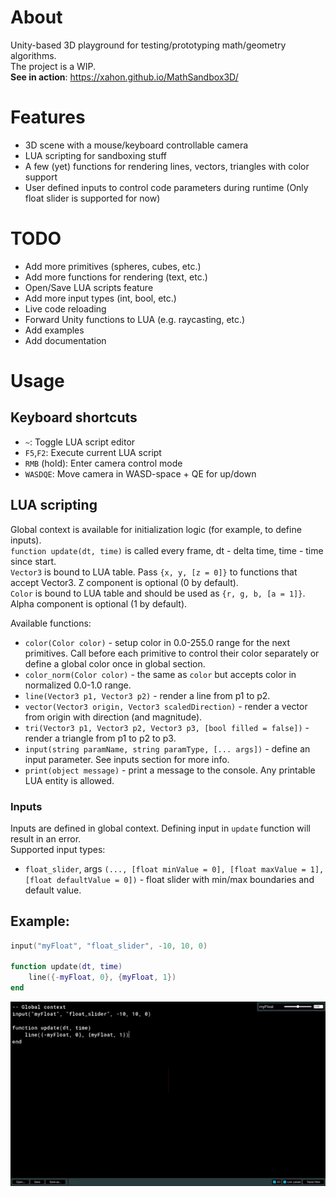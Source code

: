 # About
Unity-based 3D playground for testing/prototyping math/geometry algorithms.  
The project is a WIP.  
**See in action**: https://xahon.github.io/MathSandbox3D/  

# Features
- 3D scene with a mouse/keyboard controllable camera
- LUA scripting for sandboxing stuff
- A few (yet) functions for rendering lines, vectors, triangles with color support
- User defined inputs to control code parameters during runtime (Only float slider is supported for now)

# TODO
- Add more primitives (spheres, cubes, etc.)
- Add more functions for rendering (text, etc.)
- Open/Save LUA scripts feature
- Add more input types (int, bool, etc.)
- Live code reloading
- Forward Unity functions to LUA (e.g. raycasting, etc.)
- Add examples
- Add documentation

# Usage
## Keyboard shortcuts
- `~`: Toggle LUA script editor
- `F5`,`F2`: Execute current LUA script
- `RMB` (hold): Enter camera control mode
- `WASDQE`: Move camera in WASD-space + QE for up/down

## LUA scripting
Global context is available for initialization logic (for example, to define inputs).  
`function update(dt, time)` is called every frame, dt - delta time, time - time since start.  
`Vector3` is bound to LUA table. Pass `{x, y, [z = 0]}` to functions that accept Vector3. Z component is optional (0 by default).  
`Color` is bound to LUA table and should be used as `{r, g, b, [a = 1]}`. Alpha component is optional (1 by default).

Available functions:  
- `color(Color color)` - setup color in 0.0-255.0 range for the next primitives. Call before each primitive to control their color separately or define a global color once in global section.  
- `color_norm(Color color)` - the same as `color` but accepts color in normalized 0.0-1.0 range.  
- `line(Vector3 p1, Vector3 p2)` - render a line from p1 to p2.  
- `vector(Vector3 origin, Vector3 scaledDirection)` - render a vector from origin with direction (and magnitude).  
- `tri(Vector3 p1, Vector3 p2, Vector3 p3, [bool filled = false])` - render a triangle from p1 to p2 to p3.  
- `input(string paramName, string paramType, [... args])` - define an input parameter. See inputs section for more info.  
- `print(object message)` - print a message to the console. Any printable LUA entity is allowed.  

### Inputs
Inputs are defined in global context. Defining input in `update` function will result in an error.  
Supported input types:
- `float_slider`, args `(..., [float minValue = 0], [float maxValue = 1], [float defaultValue = 0])` - float slider with min/max boundaries and default value.  


## Example:
```lua
input("myFloat", "float_slider", -10, 10, 0)

function update(dt, time)
    line({-myFloat, 0}, {myFloat, 1})
end
```
![float_slider](Static/example_01.gif)